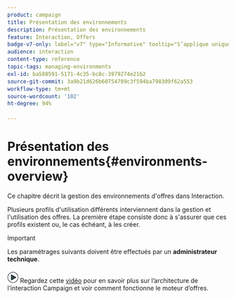 ```yaml
---
product: campaign
title: Présentation des environnements
description: Présentation des environnements
feature: Interaction, Offers
badge-v7-only: label="v7" type="Informative" tooltip="S’applique uniquement à Campaign Classic v7"
audience: interaction
content-type: reference
topic-tags: managing-environments
exl-id: ba588591-5171-4c35-bc8c-3979274e21b2
source-git-commit: 3a9b21d626b60754789c3f594ba798309f62a553
workflow-type: tm+mt
source-wordcount: '102'
ht-degree: 94%

---
```


# Présentation des environnements{#environments-overview}



Ce chapitre décrit la gestion des environnements d&#39;offres dans Interaction.

Plusieurs profils d&#39;utilisation différents interviennent dans la gestion et l&#39;utilisation des offres. La première étape consiste donc à s&#39;assurer que ces profils existent ou, le cas échéant, à les créer.

>[!IMPORTANT]
>
>Les paramétrages suivants doivent être effectués par un **administrateur technique**.

![](assets/do-not-localize/how-to-video.png) Regardez cette [vidéo](https://helpx.adobe.com/campaign/classic/how-to/architecture-of-acs-v6.html?playlist=/ccx/v1/collection/product/campaign/classic/segment/digital-marketers/explevel/intermediate/applaunch/get-started/collection.ccx.js&amp;ref=helpx.adobe.com) pour en savoir plus sur l’architecture de l’interaction Campaign et voir comment fonctionne le moteur d’offres.
